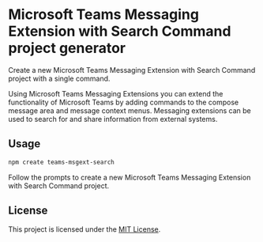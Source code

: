 # Microsoft Teams Messaging Extension with Search Command project generator

Create a new Microsoft Teams Messaging Extension with Search Command project with a single command.

Using Microsoft Teams Messaging Extensions you can extend the functionality of Microsoft Teams by adding commands to the compose message area and message context menus. Messaging extensions can be used to search for and share information from external systems.

## Usage

```bash
npm create teams-msgext-search
```

Follow the prompts to create a new Microsoft Teams Messaging Extension with Search Command project.

## License

This project is licensed under the [MIT License](LICENSE).

